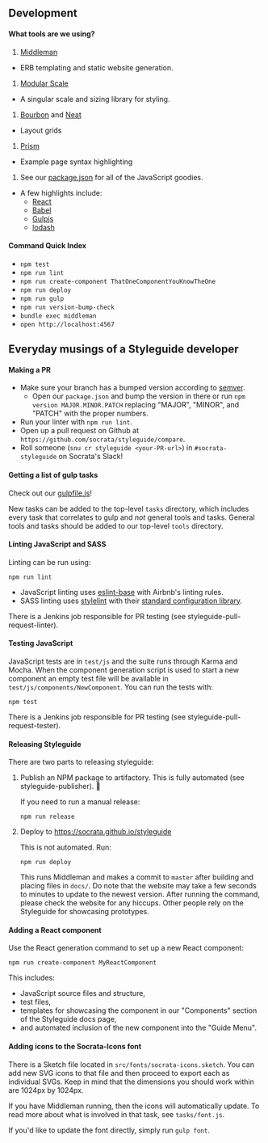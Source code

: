 ## Development
#### What tools are we using?
1. [Middleman](https://middlemanapp.com/)
  - ERB templating and static website generation.
1. [Modular Scale](https://github.com/modularscale/modularscale-sass)
  - A singular scale and sizing library for styling.
1. [Bourbon](http://bourbon.io/) and [Neat](http://neat.bourbon.io)
  - Layout grids
1. [Prism](http://prismjs.com/)
  - Example page syntax highlighting
1. See our [package.json](https://github.com/socrata/styleguide/blob/master/package.json) for all of the JavaScript goodies.
  - A few highlights include:
    - [React](https://github.com/facebook/react)
    - [Babel](https://github.com/babel/babel)
    - [Gulpjs](https://github.com/gulpjs/gulp)
    - [lodash](https://github.com/lodash/lodash)

#### Command Quick Index
- `npm test`
- `npm run lint`
- `npm run create-component ThatOneComponentYouKnowTheOne`
- `npm run deploy`
- `npm run gulp`
- `npm run version-bump-check`
- `bundle exec middleman`
- `open http://localhost:4567`

## Everyday musings of a Styleguide developer
#### Making a PR
- Make sure your branch has a bumped version according to [semver](http://semver.org).
  - Open our `package.json` and bump the version in there or run `npm version MAJOR.MINOR.PATCH` replacing "MAJOR", "MINOR", and "PATCH" with the proper numbers.
- Run your linter with `npm run lint`.
- Open up a pull request on Github at `https://github.com/socrata/styleguide/compare`.
- Roll someone (`snu cr styleguide <your-PR-url>`) in `#socrata-styleguide` on Socrata's Slack!

#### Getting a list of gulp tasks
Check out our [gulpfile.js](https://github.com/socrata/styleguide/blob/master/gulpfile.js)!

New tasks can be added to the top-level `tasks` directory, which includes every task that correlates to gulp and _not_ general tools and tasks. General tools and tasks should be added to our top-level `tools` directory.

#### Linting JavaScript and SASS
Linting can be run using:
```
npm run lint
```
- JavaScript linting uses [eslint-base](https://github.com/socrata/eslint-base) with Airbnb's linting rules.
- SASS linting uses [stylelint](https://github.com/stylelint/stylelint) with their [standard configuration library](https://github.com/stylelint/stylelint-config-standard).

There is a Jenkins job responsible for PR testing (see styleguide-pull-request-linter).

#### Testing JavaScript
JavaScript tests are in `test/js` and the suite runs through Karma and Mocha. When the component generation script is used to start a new component an empty test file will be available in `test/js/components/NewComponent`. You can run the tests with:
```
npm test
```

There is a Jenkins job responsible for PR testing (see styleguide-pull-request-tester).

#### Releasing Styleguide
There are two parts to releasing styleguide:

1. Publish an NPM package to artifactory. This is fully automated (see styleguide-publisher). :tada:

    If you need to run a manual release:
    ```
    npm run release
    ```

2. Deploy to  https://socrata.github.io/styleguide

    This is not automated. Run:
    ```
    npm run deploy
    ```
    This runs Middleman and makes a commit to `master` after building and placing files in `docs/`. Do note that the website may take a few seconds to minutes to update to the newest version. After running the command, please check the website for any hiccups. Other people rely on the Styleguide for showcasing prototypes.

#### Adding a React component
Use the React generation command to set up a new React component:
```
npm run create-component MyReactComponent
```
This includes:
- JavaScript source files and structure,
- test files,
- templates for showcasing the component in our "Components" section of the Styleguide docs page,
- and automated inclusion of the new component into the "Guide Menu".

#### Adding icons to the Socrata-Icons font
There is a Sketch file located in `src/fonts/socrata-icons.sketch`. You can add new SVG icons to that file and then proceed to export each as individual SVGs. Keep in mind that the dimensions you should work within are 1024px by 1024px.

If you have Middleman running, then the icons will automatically update. To read more about what is involved in that task, see `tasks/font.js`.

If you'd like to update the font directly, simply run `gulp font`.
